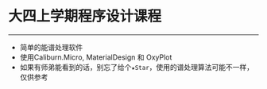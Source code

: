 # 大四上学期程序设计课程
---
* 简单的能谱处理软件
* 使用Caliburn.Micro, MaterialDesign 和 OxyPlot
* 如果有师弟能看到的话，别忘了给个`★Star`，使用的谱处理算法可能不一样，仅供参考
